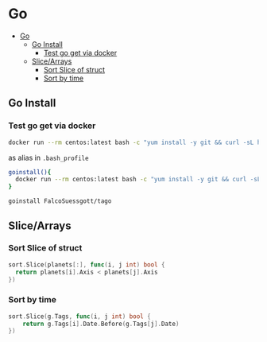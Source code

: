 # Go
<!--ts-->
   * [Go](#go)
      * [Go Install](#go-install)
         * [Test go get via docker](#test-go-get-via-docker)
      * [Slice/Arrays](#slicearrays)
         * [Sort Slice of struct](#sort-slice-of-struct)
         * [Sort by time](#sort-by-time)

<!-- Added by: morelly_t1, at: Thu 21 Jan 2021 10:14:26 PM CET -->

<!--te-->
## Go Install
### Test go get via docker
```bash
docker run --rm centos:latest bash -c "yum install -y git && curl -sL https://git.io/vQhTU | bash && source /root/.bashrc && go get github.com/FalcoSuessgott/tago && tago --version"
```

as alias in `.bash_profile`
```bash
goinstall(){
  docker run --rm centos:latest bash -c "yum install -y git && curl -sL https://git.io/vQhTU | bash && source /root/.bashrc && go get github.com/$1 && $(echo $1 | cut -d "/" -f2) --version"
}
```

`goinstall FalcoSuessgott/tago`

## Slice/Arrays
### Sort Slice of struct
```go
sort.Slice(planets[:], func(i, j int) bool {
  return planets[i].Axis < planets[j].Axis
})
```

### Sort by time
```go
sort.Slice(g.Tags, func(i, j int) bool {
    return g.Tags[i].Date.Before(g.Tags[j].Date)
})
```
